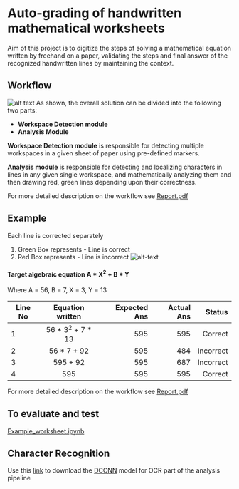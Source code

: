 # Auto-grading of handwritten mathematical worksheets

Aim of this project is to digitize the steps of solving a mathematical equation written by freehand on a paper, validating the steps and final answer of the recognized handwritten lines by maintaining the context.

## Workflow

![alt text](https://drive.google.com/uc?id=1UoBwIxsNj4LRQTezyn1KOYrwO9L6gKhJ)
  As shown, the overall solution can be divided into the following two parts:
  + **Workspace Detection module**
  + **Analysis Module**
  
  **Workspace Detection module** is responsible for detecting multiple workspaces in a 
given sheet of paper using pre-defined markers.
  
  **Analysis module** is responsible for detecting and localizing characters in lines in any 
given single workspace, and mathematically analyzing them and then drawing red, 
green lines depending upon their correctness. 

For more detailed description on the workflow see [Report.pdf](Report.pdf)




## Example
Each line is corrected separately 

1. Green Box represents - Line is correct
2. Red Box represents - Line is incorrect
![alt-text](https://drive.google.com/uc?id=1-I3WUjVu09SbItEY54xnBy1_00-09jwY)

#### Target algebraic equation A * X<sup>2</sup> + B * Y
   Where A = 56, B = 7, X = 3, Y = 13

| Line No       | Equation written     | Expected Ans  |   Actual Ans    |   Status       |
| ------------- |:--------------------:| -------------:| --------------: | --------------:|
| 1      | 56 * 3<sup>2</sup> + 7 * 13 | 595 | 595 | Correct |
| 2      | 56 * 7 + 92 | 595 | 484 | Incorrect |
| 3      | 595 + 92 | 595 | 687 | Incorrect |
| 4      | 595 | 595 | 595 | Correct |


For more detailed description on the workflow see [Report.pdf](Report.pdf)

## To evaluate and test
[Example_worksheet.ipynb](https://github.com/divyaprabha123/Autograding-handwritten-mathematical-worksheets/blob/master/Example_worksheet.ipynb)


## Character Recognition
Use this [link](https://drive.google.com/uc?id=1OTeIZTsx8VK3tiEI4VsRpZPsECxz5uVF) to download the [DCCNN](https://github.com/titu1994/Deep-Columnar-Convolutional-Neural-Network) model for OCR part of the analysis pipeline 
